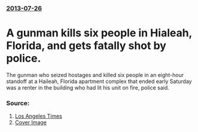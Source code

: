 ### [2013-07-26](/news/2013/07/26/index.md)

# A gunman kills six people in Hialeah, Florida, and gets fatally shot by police. 

The gunman who seized hostages and killed six people in an eight-hour standoff at a Haileah, Florida apartment complex that ended early Saturday was a renter in the building who had lit his unit on fire, police said.


### Source:

1. [Los Angeles Times](http://www.latimes.com/news/nation/nationnow/la-na-nn-florida-gunman-hialeah-20130727,0,6627145.story)
1. [Cover Image](http://www.trbimg.com/img-51f47055/turbine/la-na-nn-florida-gunman-hialeah-20130727)
